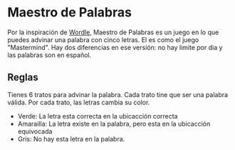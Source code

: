 # Maestro de Palabras

Por la inspiración de [Wordle](https://www.powerlanguage.co.uk/wordle/), Maestro de Palabras es un juego en lo que puedes advinar una palabra con cinco letras.  El es como el juego "Mastermind".  Hay dos diferencias en ese versión:  no hay limite por dia y las palabras son en español.

## Reglas

Tienes 6 tratos para advinar la palabra.
Cada trato tine que ser una palabra válida.
Por cada trato, las letras cambia su color.

- Verde: La letra esta correcta en la ubicacción correcta
- Amarailla: La letra existe en la palabra, pero esta en la ubicacción equivocada
- Gris: No hay esta letra en la palabra.

